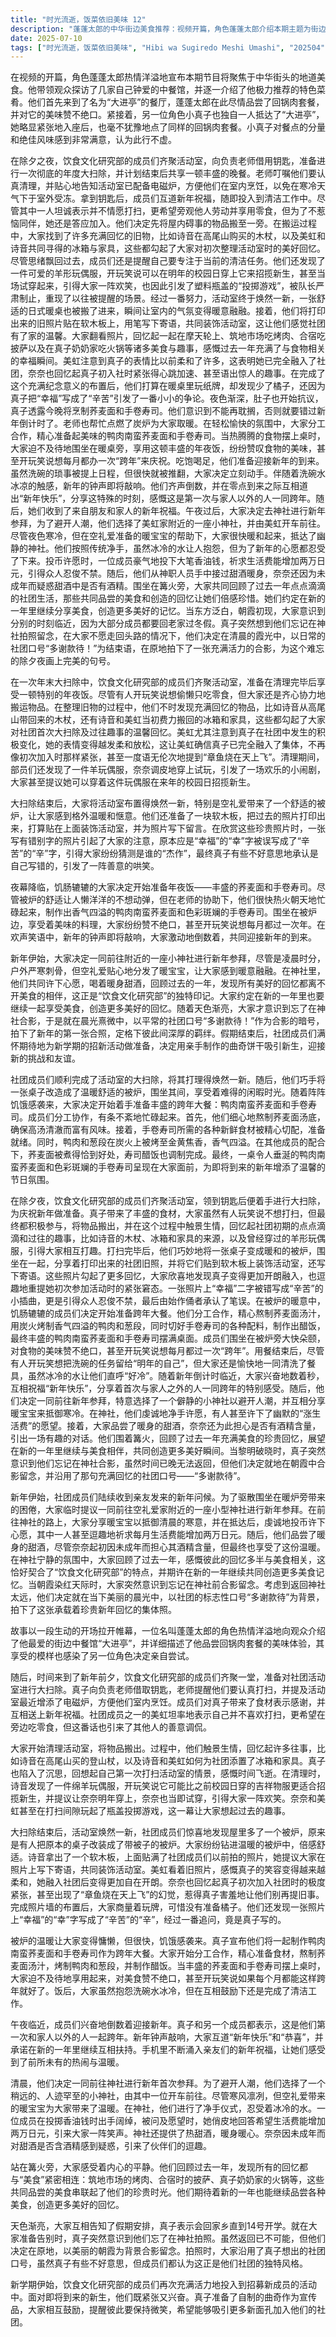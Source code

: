 ```yaml
---
title: "时光流逝，饭菜依旧美味 12"
description: "蓬蓬太郎的中华街边美食推荐：视频开篇，角色蓬蓬太郎介绍本期主题为街边中国菜。他带着观众拜访了几家他最喜欢的中餐馆，并推荐了其中的特色菜品。第一站是“大进亭”，他品尝了回锅肉套餐并对其美味赞不绝口。随后，另一名角色小真子也独自一人来到“大进亭”，她略显紧张地入座并点了同样的回锅肉套餐，对食物的份量和美味表示非常满意，认为不虚此行。除夕社团大扫除准备与启动：饮食文化研究部的成员们在除夕夜聚集在活动室，向负责老师借用钥匙，准备进行一次彻底的大扫除，并计划结束后一起聚餐。老师提醒他们要认真打扫，并告知活动室里刚好准备了电磁炉，方便他们室内做饭。成员们互相送上新年祝福后，开始了他们的清洁工作，决定先将碍事的物品搬出去。旧物与回忆的交织：在清理活动室的过程中，部员们不断发现并回忆起与社团历史相关的旧物，如诗音在高尾山买的木杖，以及诗音和美虹寻找到的冰箱和家具。大家不禁联想起社团第一次打扫时的情景和过往的趣事，特别是美虹观察到小真子表情的变化，认为她已经完全融入社团。在清理过程中，大家还幽默地尝试了羊玩偶服并引发了一场小闹剧，最后因照片上出现错别字而引出了一段有趣的对话。被炉团聚与跨年美食制作：大扫除顺利完成，活动室变得焕然一新，大家将一张桌子布置成了暖和的被炉，舒适地围坐在一起享受难得的闲暇时光。随着饥饿感袭来，他们决定开始准备跨年大餐：鸭肉南蛮荞麦面和手卷寿司。成员们分工合作，详细描述了高汤熬制、手卷寿司配料准备、鸭肉和葱段的烤制以及荞麦面和醋饭的制作过程，最终丰盛的晚餐准备就绪。共享跨年晚餐与迎接新年：丰盛的鸭肉南蛮荞麦面和手卷寿司制作完成，成员们围坐在被炉旁大快朵颐，对食物的美味赞不绝口。餐后，虽然有人想偷懒不洗碗，但最终大家还是愉快地清洗了餐具。在跨年倒计时中，大家兴奋地互相祝福“新年快乐”，并展望在新的一年里继续与美食相伴，共同创造更多美好回忆。新年参拜与清晨合影：新年伊始，成员们陆续收到亲友的拜年信息。为了驱散被炉带来的困意，大家临时决定一同前往空礼爱家附近的小神社进行新年参拜。在前往神社的路上，他们分享暖宝宝抵御寒冷，并在神社中虔诚许愿、品尝甜酒。离开神社时，大家突然发现忘记合影，于是选择在美丽的朝霞下，以社团口号“多谢款待”为背景，拍下了这张珍贵的新年合影。新学期社团招新：时间转至新学期，饮食文化研究部的成员们再次齐聚一堂，积极投入到招募新成员的活动中。面对即将到来的新生，他们既紧张又兴奋，准备了自制的曲奇作为宣传品，相互鼓励，充满活力地迎接新的挑战，希望能吸引更多人加入他们的社团。"
date: 2025-07-10
tags: ["时光流逝，饭菜依旧美味", "Hibi wa Sugiredo Meshi Umashi", "202504"]
---
```


在视频的开篇，角色蓬蓬太郎热情洋溢地宣布本期节目将聚焦于中华街头的地道美食。他带领观众探访了几家自己钟爱的中餐馆，并逐一介绍了他极力推荐的特色菜肴。他们首先来到了名为“大进亭”的餐厅，蓬蓬太郎在此尽情品尝了回锅肉套餐，并对它的美味赞不绝口。紧接着，另一位角色小真子也独自一人抵达了“大进亭”，她略显紧张地入座后，也毫不犹豫地点了同样的回锅肉套餐。小真子对餐点的分量和绝佳风味感到非常满意，认为此行不虚。

在除夕之夜，饮食文化研究部的成员们齐聚活动室，向负责老师借用钥匙，准备进行一次彻底的年度大扫除，并计划结束后共享一顿丰盛的晚餐。老师叮嘱他们要认真清理，并贴心地告知活动室已配备电磁炉，方便他们在室内烹饪，以免在寒冷天气下于室外受冻。拿到钥匙后，成员们互道新年祝福，随即投入到清洁工作中。尽管其中一人坦诚表示并不情愿打扫，更希望旁观他人劳动并享用零食，但为了不惹恼同伴，她还是答应加入。他们决定先将屋内碍事的物品搬至一旁。在搬运过程中，大家找到了许多充满回忆的旧物，比如诗音在高尾山购买的木杖，以及美虹和诗音共同寻得的冰箱与家具，这些都勾起了大家对初次整理活动室时的美好回忆。尽管思绪飘回过去，成员们还是提醒自己要专注于当前的清洁任务。他们还发现了一件可爱的羊形玩偶服，开玩笑说可以在明年的校园日穿上它来招揽新生，甚至当场试穿起来，引得大家一阵欢笑，也因此引发了塑料瓶盖的“投掷游戏”，被队长严肃制止，重现了以往被提醒的场景。经过一番努力，活动室终于焕然一新，一张舒适的日式暖桌也被搬了进来，瞬间让室内的气氛变得暖意融融。接着，他们将打印出来的旧照片贴在软木板上，用笔写下寄语，共同装饰活动室，这让他们感觉社团有了家的温馨。大家翻看照片，回忆起一起在摩天轮上、筑地市场吃烤肉、合宿吃披萨以及在真子奶奶家吃火锅等诸多美食与趣事，感慨过去一年充满了与食物相关的幸福瞬间。美虹注意到真子的表情比以前柔和了许多，这表明她已完全融入了社团，奈奈也回忆起真子初入社时紧张得心跳加速、甚至语出惊人的趣事。在完成了这个充满纪念意义的布置后，他们打算在暖桌里玩纸牌，却发现少了橘子，还因为真子把“幸福”写成了“辛苦”引发了一番小小的争论。夜色渐深，肚子也开始抗议，真子透露今晚将烹制荞麦面和手卷寿司。他们意识到不能再耽搁，否则就要错过新年倒计时了。老师也帮忙点燃了炭炉为大家取暖。在轻松愉快的氛围中，大家分工合作，精心准备起美味的鸭肉南蛮荞麦面和手卷寿司。当热腾腾的食物摆上桌时，大家迫不及待地围坐在暖桌旁，享用这顿丰盛的年夜饭，纷纷赞叹食物的美味，甚至开玩笑说想每月都办一次“跨年”来庆祝。吃饱喝足，他们准备迎接新年的到来。虽然洗碗的琐事被提上日程，但很快就被推翻，大家决定立刻动手。伴随着洗碗水冰凉的触感，新年的钟声即将敲响。他们齐声倒数，并在零点到来之际互相道出“新年快乐”，分享这特殊的时刻，感慨这是第一次与家人以外的人一同跨年。随后，她们收到了来自朋友和家人的新年祝福。午夜过后，大家决定去神社进行新年参拜，为了避开人潮，他们选择了美虹家附近的一座小神社，并由美虹开车前往。尽管夜色寒冷，但在空礼爱准备的暖宝宝的帮助下，大家很快暖和起来，抵达了幽静的神社。他们按照传统净手，虽然冰冷的水让人抱怨，但为了新年的心愿都忍受了下来。投币许愿时，一位成员豪气地投下大笔香油钱，祈求生活费能增加两万日元，引得众人忍俊不禁。随后，他们从神职人员手中接过甜酒暖身，奈奈还因为未成年而疑惑甜酒中是否有酒精。围坐在篝火旁，大家共同回顾了过去一年点点滴滴的社团生活，那些共同品尝的美食和创造的回忆让她们倍感珍惜。她们约定在新的一年里继续分享美食，创造更多美好的记忆。当东方泛白，朝霞初现，大家意识到分别的时刻临近，因为大部分成员都要回老家过冬假。真子突然想到他们忘记在神社拍照留念，在大家不愿走回头路的情况下，他们决定在清晨的霞光中，以日常的社团口号“多谢款待！”为结束语，在原地拍下了一张充满活力的合影，为这个难忘的除夕夜画上完美的句号。

在一次年末大扫除中，饮食文化研究部的成员们齐聚活动室，准备在清理完毕后享受一顿特别的年夜饭。尽管有人开玩笑说想偷懒只吃零食，但大家还是齐心协力地搬运物品。在整理旧物的过程中，他们不时发现充满回忆的物品，比如诗音从高尾山带回来的木杖，还有诗音和美虹当初费力搬回的冰箱和家具，这些都勾起了大家对社团首次大扫除及过往趣事的温馨回忆。美虹尤其注意到真子在社团中发生的积极变化，她的表情变得越发柔和放松，这让美虹确信真子已完全融入了集体，不再像初次加入时那样紧张，甚至一度语无伦次地提到“章鱼烧在天上飞”。清理期间，部员们还发现了一件羊玩偶服，奈奈调皮地穿上试玩，引发了一场欢乐的小闹剧，大家甚至提议她可以穿着这件玩偶服在来年的校园日招揽新生。

大扫除结束后，大家将活动室布置得焕然一新，特别是空礼爱带来了一个舒适的被炉，让大家感到格外温暖和惬意。他们还准备了一块软木板，把过去的照片打印出来，打算贴在上面装饰活动室，并为照片写下留言。在欣赏这些珍贵照片时，一张写有错别字的照片引起了大家的注意，原本应是“幸福”的“幸”字被误写成了“辛苦”的“辛”字，引得大家纷纷猜测是谁的“杰作”，最终真子有些不好意思地承认是自己写错的，引发了一阵善意的哄笑。

夜幕降临，饥肠辘辘的大家决定开始准备年夜饭——丰盛的荞麦面和手卷寿司。尽管被炉的舒适让人懒洋洋的不想动弹，但在老师的协助下，他们很快热火朝天地忙碌起来，制作出香气四溢的鸭肉南蛮荞麦面和色彩斑斓的手卷寿司。围坐在被炉边，享受着美味的料理，大家纷纷赞不绝口，甚至开玩笑说想每月都过一次年。在欢声笑语中，新年的钟声即将敲响，大家激动地倒数着，共同迎接新年的到来。

新年伊始，大家决定一同前往附近的一座小神社进行新年参拜，尽管是凌晨时分，户外严寒刺骨，但空礼爱贴心地分发了暖宝宝，让大家感到暖意融融。在神社里，他们共同许下心愿，喝着暖身甜酒，回顾过去的一年，发现所有美好的回忆都离不开美食的相伴，这正是“饮食文化研究部”的独特印记。大家约定在新的一年里也要继续一起享受美食，创造更多美好的回忆。随着天色渐亮，大家才意识到忘了在神社合影，于是就在晨光熹微中，以平常的社团口号“多谢款待！”作为合影的暗号，拍下了新年的第一张合照，定格下彼此间深厚的羁绊。假期结束后，社团成员们满怀期待地为新学期的招新活动做准备，决定用亲手制作的曲奇饼干吸引新生，迎接新的挑战和友谊。

社团成员们顺利完成了活动室的大扫除，将其打理得焕然一新。随后，他们巧手将一张桌子改造成了温暖舒适的被炉，围坐其间，享受着难得的闲暇时光。随着阵阵饥饿感袭来，大家决定开始着手准备丰盛的跨年大餐：鸭肉南蛮荞麦面和手卷寿司。成员们分工协作，有条不紊地忙碌起来。首先，他们细心地熬制荞麦面汤底，确保高汤清澈而富有风味。接着，手卷寿司所需的各种新鲜食材被精心切配，准备就绪。同时，鸭肉和葱段在炭火上被烤至金黄焦香，香气四溢。在其他成员的配合下，荞麦面被煮得恰到好处，寿司醋饭也调制完成。最终，一桌令人垂涎的鸭肉南蛮荞麦面和色彩斑斓的手卷寿司呈现在大家面前，为即将到来的新年增添了温馨的节日氛围。

在除夕夜，饮食文化研究部的成员们齐聚活动室，领到钥匙后便着手进行大扫除，为庆祝新年做准备。真子带来了丰盛的食材，大家虽然有人玩笑说不想打扫，但最终都积极参与，将物品搬出，并在这个过程中触景生情，回忆起社团初期的点点滴滴和过往的趣事，比如诗音的木杖、冰箱和家具的来源，以及曾经穿过的羊形玩偶服，引得大家相互打趣。打扫完毕后，他们巧妙地将一张桌子变成暖和的被炉，围坐在一起，分享着打印出来的社团旧照，并将它们贴到软木板上装饰活动室，还写下寄语。这些照片勾起了更多回忆，大家欣喜地发现真子变得更加开朗融入，也逗趣地重提她初次参加活动时的紧张窘态。一张照片上“幸福”二字被错写成“辛苦”的小插曲，更是引得众人忍俊不禁，最后由始作俑者承认了笔误。在被炉的暖意中，饥肠辘辘的成员们决定开始准备跨年大餐。他们分工合作，精心熬制荞麦面汤汁，用炭火烤制香气四溢的鸭肉和葱段，同时切好手卷寿司的各种配料，制作出醋饭，最终丰盛的鸭肉南蛮荞麦面和手卷寿司摆满桌面。成员们围坐在被炉旁大快朵颐，对食物的美味赞不绝口，甚至开玩笑说想每月都过一次“跨年”。用餐结束后，尽管有人开玩笑想把洗碗的任务留给“明年的自己”，但大家还是愉快地一同清洗了餐具，虽然冰冷的水让他们直呼“好冷”。随着新年倒计时临近，大家兴奋地数着秒，互相祝福“新年快乐”，分享着首次与家人之外的人一同跨年的特别感受。随后，他们决定一同前往新年参拜，特意选择了一个僻静的小神社以避开人潮，并互相分享暖宝宝来抵御寒冷。在神社，他们虔诚地净手许愿，有人甚至许下了幽默的“涨生活费”的愿望。接着，大家品尝了暖身的甜酒，奈奈还为此担心是否有酒精含量，引出一场有趣的对话。他们围着篝火，回顾了过去一年充满美食的珍贵回忆，展望在新的一年里继续与美食相伴，共同创造更多美好瞬间。当黎明破晓时，真子突然意识到他们忘记在神社合影，虽然时间已晚无法返回，但他们决定就地在朝霞中合影留念，并沿用了那句充满回忆的社团口号——“多谢款待”。

新年伊始，社团成员们陆续收到亲友发来的新年问候。为了驱散围坐在暖炉旁带来的困倦，大家临时提议一同前往空礼爱家附近的一座小型神社进行新年参拜。在前往神社的路上，大家分享暖宝宝以抵御清晨的寒意，并在抵达后，虔诚地投币许下心愿，其中一人甚至逗趣地祈求每月生活费能增加两万日元。随后，他们品尝了暖身的甜酒，尽管奈奈起初因未成年而担心其酒精含量，但最终也享受了这份温暖。在神社宁静的氛围中，大家回顾了过去一年，感慨彼此的回忆多半与美食相关，这恰好契合了“饮食文化研究部”的特点，并期许在新的一年继续共同创造更多美食记忆。当朝霞染红天际时，大家突然意识到忘记在神社前合影留念。考虑到返回神社太远，他们决定就在当下美丽的晨光中，以社团的标志性口号“多谢款待”为背景，拍下了这张承载着珍贵新年回忆的集体照。

故事以一段生动的开场拉开帷幕，一位名叫蓬蓬太郎的角色热情洋溢地向观众介绍了他最爱的街边中餐馆“大进亭”，并详细描述了他品尝回锅肉套餐的美味体验，其享受的模样也感染了另一位角色决定亲自尝试。

随后，时间来到了新年前夕，饮食文化研究部的成员们齐聚一堂，准备对社团活动室进行大扫除。真子向负责老师借取钥匙，老师提醒他们要认真打扫，并提及活动室最近增添了电磁炉，方便他们室内烹饪。成员们对真子带来了食材表示感谢，并互相送上新年祝福。社团成员之一的美虹坦率地表示自己并不喜欢打扫，更希望在旁边吃零食，但这番话也引来了其他人的善意调侃。

大家开始清理活动室，将物品搬出。过程中，他们触景生情，回忆起许多往事，比如诗音在高尾山买的登山杖，以及诗音和美虹如何为社团添置了冰箱和家具。真子也陷入了沉思，回想起自己第一次打扫活动室的情景，感慨时间飞逝。在清理时，诗音发现了一件绵羊玩偶服，开玩笑说它可能比之前校园日穿的吉祥物服更适合招揽新生，并提议让奈奈明年穿上，奈奈也当即试穿，引得大家一阵欢笑。奈奈和美虹甚至在打扫间隙玩起了瓶盖投掷游戏，这一幕让大家想起过去的趣事。

大扫除结束后，活动室焕然一新，社团成员们惊喜地发现屋里多了一个被炉，原来是有人把原本的桌子改装成了带被子的被炉。大家纷纷钻进温暖的被炉中，倍感舒适。诗音拿出了一个软木板，上面贴满了社团成员们以前拍的照片，她提议大家在照片上写下寄语，共同装饰活动室。美虹看着旧照片，感慨真子的笑容变得越来越柔和，她融入社团后变得更加自在开朗。奈奈也回忆起真子初次加入社团时的极度紧张，甚至出现了“章鱼烧在天上飞”的幻觉，惹得真子害羞地让他们别再提旧事。完成照片墙的布置后，大家商量着玩牌，可惜没有准备橘子。他们还发现一张照片上“幸福”的“幸”字写成了“辛苦”的“辛”，经过一番追问，竟是真子写的。

被炉的温暖让大家变得慵懒，但很快，饥饿感袭来。真子宣布他们将一起制作鸭肉南蛮荞麦面和手卷寿司作为跨年大餐。大家开始分工合作，精心准备食材，熬制荞麦面汤汁，烤制鸭肉和葱段，并制作醋饭。当丰盛的荞麦面和手卷寿司摆上桌时，大家迫不及待地享用起来，对美食赞不绝口，甚至开玩笑说如果每个月都能这样跨年就好了。饭后，大家虽然抱怨洗碗水冰冷，但在互相鼓励下还是完成了清洁工作。

午夜临近，成员们兴奋地倒数着迎接新年。真子和另一个成员都表示，这是他们第一次和家人以外的人一起跨年。新年钟声敲响，大家互道“新年快乐”和“恭喜”，并承诺在新的一年里继续互相扶持。手机里不断涌入亲友们的新年祝福，让她们感受到了前所未有的热闹与温暖。

清晨，他们决定一同前往神社进行新年首次参拜。为了避开人潮，他们选择了一个稍远的、人迹罕至的小神社，由其中一位开车前往。尽管寒风凛冽，但空礼爱带来的暖宝宝为大家带来了温暖。在神社，他们进行了净手仪式，忍受着冰冷的水。一位成员在投掷香油钱时出手阔绰，被问及愿望时，她俏皮地回答希望生活费能增加两万日元，引来大家一阵笑声。神社还提供了热甜酒，暖身暖心。奈奈因未成年而对甜酒是否含酒精感到疑惑，引来了伙伴们的逗趣。

站在篝火旁，大家感受着内心的平静。他们回顾过去一年，发现所有的回忆都与“美食”紧密相连：筑地市场的烤肉、合宿时的披萨、真子奶奶家的火锅等，这些共同品尝的美食串联起了他们的珍贵时光。他们期待着新的一年也能继续品尝各种美食，创造更多美好的回忆。

天色渐亮，大家互相告知了假期安排，真子表示会回家乡直到14号开学。就在大家准备告别时，真子突然意识到他们忘了在神社拍照。虽然返回已不可能，但他们决定在原地，以美丽的朝霞为背景合影留念。拍照时，大家沿用了真子想出的社团口号，虽然真子有些不好意思，但成员们都认为这正是他们社团的独特风格。

新学期伊始，饮食文化研究部的成员们再次充满活力地投入到招募新成员的活动中。面对即将到来的新生，他们既紧张又兴奋。真子准备了自制的曲奇作为宣传品，大家相互鼓励，提醒彼此要保持微笑，希望能够吸引更多新面孔加入他们的社团。